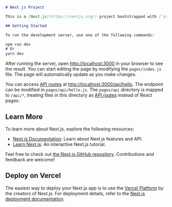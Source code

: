 ```markdown
# Next.js Project

This is a [Next.js](https://nextjs.org/) project bootstrapped with [`create-next-app`](https://github.com/vercel/next.js/tree/canary/packages/create-next-app).

## Getting Started

To run the development server, use one of the following commands:

npm run dev
# Or
yarn dev
```

After running the server, open [http://localhost:3000](http://localhost:3000) in your browser to see the result. You can start editing the page by modifying the `pages/index.js` file. The page will automatically update as you make changes.

You can access [API routes](https://nextjs.org/docs/api-routes/introduction) at [http://localhost:3000/api/hello](http://localhost:3000/api/hello). The endpoint can be modified in `pages/api/hello.js`. The `pages/api` directory is mapped to `/api/*`, treating files in this directory as [API routes](https://nextjs.org/docs/api-routes/introduction) instead of React pages.

## Learn More

To learn more about Next.js, explore the following resources:

- [Next.js Documentation](https://nextjs.org/docs): Learn about Next.js features and API.
- [Learn Next.js](https://nextjs.org/learn): An interactive Next.js tutorial.

Feel free to check out [the Next.js GitHub repository](https://github.com/vercel/next.js/). Contributions and feedback are welcome!

## Deploy on Vercel

The easiest way to deploy your Next.js app is to use the [Vercel Platform](https://vercel.com/new?utm_medium=default-template&filter=next.js&utm_source=create-next-app&utm_campaign=create-next-app-readme) by the creators of Next.js. For deployment details, refer to the [Next.js deployment documentation](https://nextjs.org/docs/deployment).
